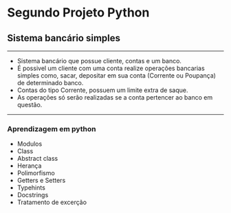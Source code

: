 # Segundo Projeto Python

## Sistema bancário simples

---

- Sistema bancário que possue cliente, contas e um banco.
- É possivel um cliente com uma conta realize operações bancarias simples como, sacar, depositar em sua conta (Corrente ou Poupança) de determinado banco.
- Contas do tipo Corrente, possuem um limite extra de saque.
- As operações só serão realizadas se a conta pertencer ao banco em questão.

---

### Aprendizagem em python

- Modulos
- Class
- Abstract class
- Herança
- Polimorfismo
- Getters e Setters
- Typehints
- Docstrings
- Tratamento de excerção
